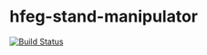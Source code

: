 # hfeg-stand-manipulator

[![Build Status](https://travis-ci.org/aliksu/hfeg-stand-manipulator.svg?branch=master)](https://travis-ci.org/aliksu/hfeg-stand-manipulator)
